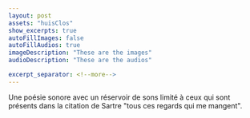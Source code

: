 ```yaml
---
layout: post
assets: "huisClos"
show_excerpts: true
autoFillImages: false
autoFillAudios: true
imageDescription: "These are the images"
audioDescription: "These are the audios"

excerpt_separator: <!--more-->
---
```


Une poésie sonore avec un réservoir de sons limité à ceux qui sont présents dans la citation de Sartre "tous ces regards qui me mangent".
<!--more-->

